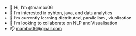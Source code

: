 - 👋 Hi, I’m @mambo06
- 👀 I’m interested in pyhton, java, and data analytics
- 🌱 I’m currently learning distributed, parallelism , viuslisation
- 💞️ I’m looking to collaborate on NLP and Visualisation
- 📫 mambo06@gmail.com

<!---
mambo06/mambo06 is a ✨ special ✨ repository because its `README.md` (this file) appears on your GitHub profile.
You can click the Preview link to take a look at your changes.
--->
